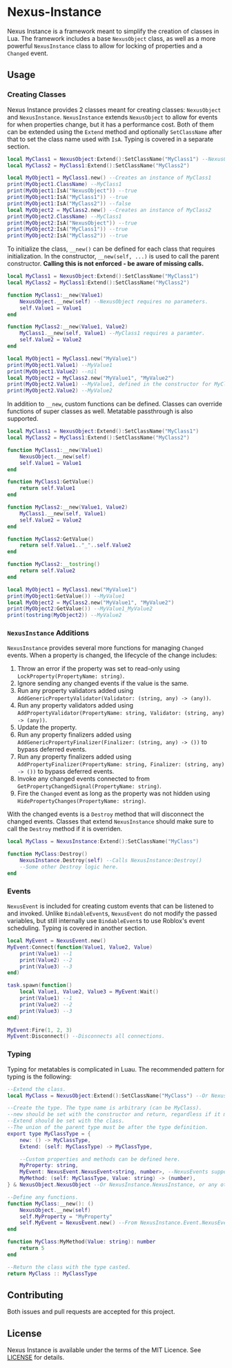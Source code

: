 # Nexus-Instance
Nexus Instance is a framework meant to simplify the
creation of classes in Lua. The framework
includes a base `NexusObject` class, as well as a more
powerful `NexusInstance` class to allow for locking
of properties and a `Changed` event.

## Usage
### Creating Classes
Nexus Instance provides 2 classes meant for creating
classes: `NexusObject` and `NexusInstance`. `NexusInstance`
extends `NexusObject` to allow for events for when
properties change, but it has a performance cost.
Both of them can be extended using the `Extend` method
and optionally `SetClassName` after that to set the
class name used with `IsA`. Typing is covered in a
separate section.

```lua
local MyClass1 = NexusObject:Extend():SetClassName("MyClass1") --NexusObject can be swapped with NexusInstance.
local MyClass2 = MyClass1:Extend():SetClassName("MyClass2")

local MyObject1 = MyClass1.new() --Creates an instance of MyClass1
print(MyObject1.ClassName) --MyClass1
print(MyObject1:IsA("NexusObject")) --true
print(MyObject1:IsA("MyClass1")) --true
print(MyObject1:IsA("MyClass2")) --false
local MyObject2 = MyClass2.new() --Creates an instance of MyClass2
print(MyObject2.ClassName) --MyClass1
print(MyObject2:IsA("NexusObject")) --true
print(MyObject2:IsA("MyClass1")) --true
print(MyObject2:IsA("MyClass2")) --true
```

To initialize the class, `__new()` can be defined for each
class that requires initialization. In the constructor,
`__new(self, ...)` is used to call the parent constructor.
**Calling this is not enforced - be aware of missing calls.**

```lua
local MyClass1 = NexusObject:Extend():SetClassName("MyClass1")
local MyClass2 = MyClass1:Extend():SetClassName("MyClass2")

function MyClass1:__new(Value1)
    NexusObject.__new(self) --NexusObject requires no parameters.
    self.Value1 = Value1
end

function MyClass2:__new(Value1, Value2)
    MyClass1.__new(self, Value1) --MyClass1 requires a paramter.
    self.Value2 = Value2
end

local MyObject1 = MyClass1.new("MyValue1")
print(MyObject1.Value1) --MyValue1
print(MyObject1.Value2) --nil
local MyObject2 = MyClass2.new("MyValue1", "MyValue2")
print(MyObject2.Value1) --MyValue1, defined in the constructor for MyClass1
print(MyObject2.Value2) --MyValue2
```

In addition to `__new`, custom functions can be defined. Classes
can override functions of super classes as well. Metatable passthrough
is also supported.

```lua
local MyClass1 = NexusObject:Extend():SetClassName("MyClass1")
local MyClass2 = MyClass1:Extend():SetClassName("MyClass2")

function MyClass1:__new(Value1)
    NexusObject.__new(self)
    self.Value1 = Value1
end

function MyClass1:GetValue()
    return self.Value1
end

function MyClass2:__new(Value1, Value2)
    MyClass1.__new(self, Value1)
    self.Value2 = Value2
end

function MyClass2:GetValue()
    return self.Value1.."_"..self.Value2
end

function MyClass2:__tostring()
    return self.Value2
end

local MyObject1 = MyClass1.new("MyValue1")
print(MyObject1:GetValue()) --MyValue1
local MyObject2 = MyClass2.new("MyValue1", "MyValue2")
print(MyObject2:GetValue()) --MyValue1_MyValue2
print(tostring(MyObject2)) --MyValue2
```

### `NexusInstance` Additions
`NexusInstance` provides several more functions for managing
`Changed` events. When a property is changed, the lifecycle
of the change includes:
1. Throw an error if the property was set to read-only using `LockProperty(PropertyName: string)`.
2. Ignore sending any changed events if the value is the same.
3. Run any property validators added using `AddGenericPropertyValidator(Validator: (string, any) -> (any))`.
4. Run any property validators added using `AddPropertyValidator(PropertyName: string, Validator: (string, any) -> (any))`.
5. Update the property.
6. Run any property finalizers added using `AddGenericPropertyFinalizer(Finalizer: (string, any) -> ())` to bypass deferred events.
7. Run any property finalizers added using `AddPropertyFinalizer(PropertyName: string, Finalizer: (string, any) -> ())` to bypass deferred events.
8. Invoke any changed events connected to from `GetPropertyChangedSignal(PropertyName: string)`.
9. Fire the `Changed` event as long as the property was not hidden using `HidePropertyChanges(PropertyName: string)`.

With the changed events is a `Destroy` method that will disconnect
the changed events. Classes that extend `NexusInstance` should
make sure to call the `Destroy` method if it is overriden.

```lua
local MyClass = NexusInstance:Extend():SetClassName("MyClass")

function MyClass:Destroy()
    NexusInstance.Destroy(self) --Calls NexusInstance:Destroy()
    --Some other Destroy logic here.
end
```

### Events
`NexusEvent` is included for creating custom events that can
be listened to and invoked. Unlike `BindableEvent`s, `NexusEvent`
do not modify the passed variables, but still internally use
`BindableEvent`s to use Roblox's event scheduling. Typing is
covered in another section.

```lua
local MyEvent = NexusEvent.new()
MyEvent:Connect(function(Value1, Value2, Value)
    print(Value1) --1
    print(Value2) --2
    print(Value3) --3
end)

task.spawn(function()
    local Value1, Value2, Value3 = MyEvent:Wait()
    print(Value1) --1
    print(Value2) --2
    print(Value3) --3
end)

MyEvent:Fire(1, 2, 3)
MyEvent:Disconnect() --Disconnects all connections.
```

### Typing
Typing for metatables is complicated in Luau. The recommended
pattern for typing is the following:

```lua
--Extend the class.
local MyClass = NexusObject:Extend():SetClassName("MyClass") --Or NexusInstance, or any other class.

--Create the type. The type name is arbitrary (can be MyClass).
--new should be set with the constructor and return, regardless if it matches the super.
--Extend should be set with the class.
--The union of the parent type must be after the type definition.
export type MyClassType = {
    new: () -> MyClassType,
    Extend: (self: MyClassType) -> MyClassType,

    --Custom properties and methods can be defined here.
    MyProperty: string,
    MyEvent: NexusEvent.NexusEvent<string, number>, --NexusEvents support typing.
    MyMethod: (self: MyClassType, Value: string) -> (number),
} & NexusObject.NexusObject --Or NexusInstance.NexusInstance, or any other type definition.

--Define any functions.
function MyClass:__new(): ()
    NexusObject.__new(self)
    self.MyProperty = "MyProperty"
    self.MyEvent = NexusEvent.new() --From NexusInstance.Event.NexusEvent
end

function MyClass:MyMethod(Value: string): number
    return 5
end

--Return the class with the type casted.
return MyClass :: MyClassType
```

## Contributing
Both issues and pull requests are accepted for this project.

## License
Nexus Instance is available under the terms of the MIT 
Licence. See [LICENSE](LICENSE) for details.